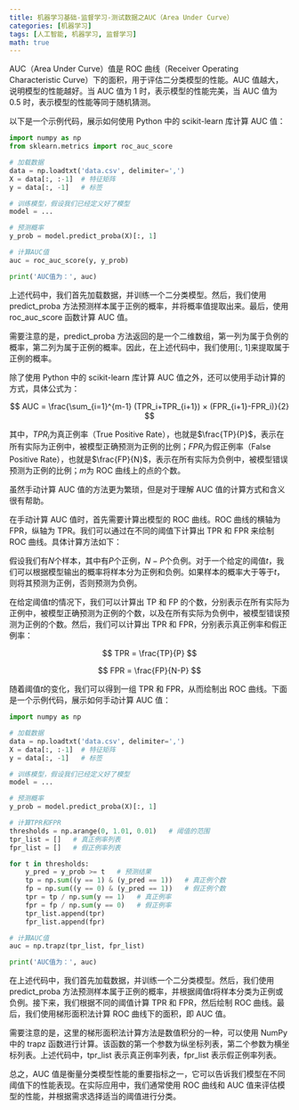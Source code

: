 ```yaml
---
title: 机器学习基础-监督学习-测试数据之AUC（Area Under Curve）
categories: [机器学习]
tags: [人工智能, 机器学习, 监督学习]
math: true
---
```


AUC（Area Under Curve）值是 ROC 曲线（Receiver Operating Characteristic Curve）下的面积，用于评估二分类模型的性能。AUC 值越大，说明模型的性能越好。当 AUC 值为 1 时，表示模型的性能完美，当 AUC 值为 0.5 时，表示模型的性能等同于随机猜测。

以下是一个示例代码，展示如何使用 Python 中的 scikit-learn 库计算 AUC 值：

```python
import numpy as np
from sklearn.metrics import roc_auc_score

# 加载数据
data = np.loadtxt('data.csv', delimiter=',')
X = data[:, :-1]  # 特征矩阵
y = data[:, -1]   # 标签

# 训练模型，假设我们已经定义好了模型
model = ...

# 预测概率
y_prob = model.predict_proba(X)[:, 1]

# 计算AUC值
auc = roc_auc_score(y, y_prob)

print('AUC值为：', auc)
```

上述代码中，我们首先加载数据，并训练一个二分类模型。然后，我们使用 predict_proba 方法预测样本属于正例的概率，并将概率值提取出来。最后，使用 roc_auc_score 函数计算 AUC 值。

需要注意的是，predict_proba 方法返回的是一个二维数组，第一列为属于负例的概率，第二列为属于正例的概率。因此，在上述代码中，我们使用[:, 1]来提取属于正例的概率。

除了使用 Python 中的 scikit-learn 库计算 AUC 值之外，还可以使用手动计算的方式，具体公式为：

$$
AUC = \frac{\sum_{i=1}^{m-1} (TPR_i+TPR_{i+1}) × (FPR_{i+1}-FPR_i)}{2}
$$

其中，$TPR_i$为真正例率（True Positive Rate），也就是$\frac{TP}{P}$，表示在所有实际为正例中，被模型正确预测为正例的比例；$FPR_i$为假正例率（False Positive Rate），也就是$\frac{FP}{N}$，表示在所有实际为负例中，被模型错误预测为正例的比例；$m$为 ROC 曲线上的点的个数。

虽然手动计算 AUC 值的方法更为繁琐，但是对于理解 AUC 值的计算方式和含义很有帮助。

在手动计算 AUC 值时，首先需要计算出模型的 ROC 曲线。ROC 曲线的横轴为 FPR，纵轴为 TPR。我们可以通过在不同的阈值下计算出 TPR 和 FPR 来绘制 ROC 曲线。具体计算方法如下：

假设我们有$N$个样本，其中有$P$个正例，$N-P$个负例。对于一个给定的阈值$t$，我们可以根据模型输出的概率将样本分为正例和负例。如果样本的概率大于等于$t$，则将其预测为正例，否则预测为负例。

在给定阈值$t$的情况下，我们可以计算出 TP 和 FP 的个数，分别表示在所有实际为正例中，被模型正确预测为正例的个数，以及在所有实际为负例中，被模型错误预测为正例的个数。然后，我们可以计算出 TPR 和 FPR，分别表示真正例率和假正例率：

$$
TPR = \frac{TP}{P}
$$

$$
FPR = \frac{FP}{N-P}
$$

随着阈值$t$的变化，我们可以得到一组 TPR 和 FPR，从而绘制出 ROC 曲线。下面是一个示例代码，展示如何手动计算 AUC 值：

```python
import numpy as np

# 加载数据
data = np.loadtxt('data.csv', delimiter=',')
X = data[:, :-1]  # 特征矩阵
y = data[:, -1]   # 标签

# 训练模型，假设我们已经定义好了模型
model = ...

# 预测概率
y_prob = model.predict_proba(X)[:, 1]

# 计算TPR和FPR
thresholds = np.arange(0, 1.01, 0.01)   # 阈值的范围
tpr_list = []   # 真正例率列表
fpr_list = []   # 假正例率列表

for t in thresholds:
    y_pred = y_prob >= t   # 预测结果
    tp = np.sum((y == 1) & (y_pred == 1))   # 真正例个数
    fp = np.sum((y == 0) & (y_pred == 1))   # 假正例个数
    tpr = tp / np.sum(y == 1)   # 真正例率
    fpr = fp / np.sum(y == 0)   # 假正例率
    tpr_list.append(tpr)
    fpr_list.append(fpr)

# 计算AUC值
auc = np.trapz(tpr_list, fpr_list)

print('AUC值为：', auc)
```

在上述代码中，我们首先加载数据，并训练一个二分类模型。然后，我们使用 predict_proba 方法预测样本属于正例的概率，并根据阈值$t$将样本分类为正例或负例。接下来，我们根据不同的阈值计算 TPR 和 FPR，然后绘制 ROC 曲线。最后，我们使用梯形面积法计算 ROC 曲线下的面积，即 AUC 值。

需要注意的是，这里的梯形面积法计算方法是数值积分的一种，可以使用 NumPy 中的 trapz 函数进行计算。该函数的第一个参数为纵坐标列表，第二个参数为横坐标列表。上述代码中，tpr_list 表示真正例率列表，fpr_list 表示假正例率列表。

总之，AUC 值是衡量分类模型性能的重要指标之一，它可以告诉我们模型在不同阈值下的性能表现。在实际应用中，我们通常使用 ROC 曲线和 AUC 值来评估模型的性能，并根据需求选择适当的阈值进行分类。
